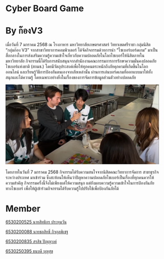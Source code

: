 # Cyber Board Game
# By ก๊องV3


เมื่อวันที่ 7 มกราคม 2568 ณ โรงอาหาร มหาวิทยาลัยเกษตรศาสตร์ วิทยาเขตศรีราชา กลุ่มนิสิต “กลุ่มก๊อง V3” จากสาขาวิทยาการคอมพิวเตอร์ ได้จัดกิจกรรมด้วยการนำ “ไซเบอร์บอร์ดเกม” มาเป็นสื่อกลางในการส่งเสริมความรู้ความเข้าใจเกี่ยวกับความปลอดภัยในโลกไซเบอร์ให้นิสิตภายในมหาวิทยาลัย
กิจกรรมนี้ได้รับการสนับสนุนจากสำนักงานคณะกรรมการการรักษาความมั่นคงปลอดภัยไซเบอร์แห่งชาติ (สกมช.) โดยมีวัตถุประสงค์เพื่อให้ทุกคนตระหนักถึงภัยคุกคามที่เกิดขึ้นในโลกออนไลน์ และเรียนรู้วิธีการป้องกันตนเองจากภัยเหล่านั้น ผ่านการเล่นบอร์ดเกมที่ออกแบบมาให้ทั้งสนุกและได้ความรู้ โดยเฉพาะอย่างยิ่งในเรื่องของการจัดการข้อมูลส่วนตัวอย่างปลอดภัย

![Me](image/Boardgame.png)

โดยภายในวันที่ 7 มกราคม 2568 กิจกรรมได้รับความสนใจจากนิสิตคณะวิทยาการจัดการ สาขาธุรกิจระหว่างประเทศ มาเข้าร่วม ซึ่งสะท้อนให้เห็นว่าปัญหาความปลอดภัยไซเบอร์เป็นเรื่องที่ทุกคนควรให้ความสำคัญ
กิจกรรมครั้งนี้จึงไม่เพียงแต่ให้ความสนุก แต่ยังมอบความรู้ความเข้าใจในการป้องกันภัยทางไซเบอร์ เพื่อให้ผู้เข้าร่วมกิจกรรมได้รับความรู้ไปปรับใช้เพื่อป้องกันภัยได้

# Member
[6530200525 นายสิทธิกร ประทุมวัน](https://6530200525.github.io/boardgame)

[6530200088 นายชลสิทธิ์ กิจกุลพิเชฐ](https://markchonlasit.github.io/chonlasitK.github.io/boardgame)

[6530200835 สรสิช ปัญญางค์](https://bossmahob.github.io/cyberboardgame)

[6530250395 ธนบดี บุญสุข](https://realalunda.github.io/cyberboardgame)
